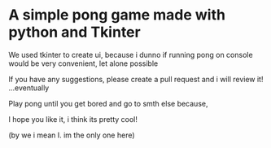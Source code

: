 # A simple pong game made with python and Tkinter

We used tkinter to create ui, because i dunno if running pong on console would be very convenient, let alone possible

If you have any suggestions, please create a pull request and i will review it! ...eventually

Play pong until you get bored and go to smth else because, 

I hope you like it, i think its pretty cool!

(by we i mean I. im the only one here)
